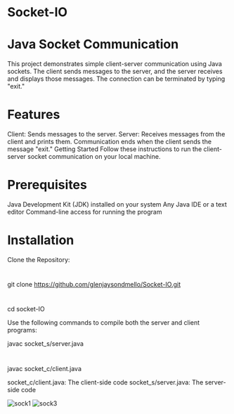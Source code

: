 # Socket-IO
# Java Socket Communication
This project demonstrates simple client-server communication using Java sockets. The client sends messages to the server, and the server receives and displays those messages. The connection can be terminated by typing "exit."

# Features
Client: Sends messages to the server.
Server: Receives messages from the client and prints them.
Communication ends when the client sends the message "exit."
Getting Started
Follow these instructions to run the client-server socket communication on your local machine.

# Prerequisites
Java Development Kit (JDK) installed on your system
Any Java IDE or a text editor
Command-line access for running the program

# Installation
Clone the Repository:
#
git clone https://github.com/glenjaysondmello/Socket-IO.git
#
cd socket-IO

Use the following commands to compile both the server and client programs:

javac socket_s/server.java 
#
javac socket_c/client.java
    
socket_c/client.java: The client-side code
socket_s/server.java: The server-side code

![sock1](https://github.com/user-attachments/assets/24b24da3-ed39-4527-afe5-f2605a509575)
![sock3](https://github.com/user-attachments/assets/8247526a-56c5-4fee-96e8-875c8fd4bfd5)


